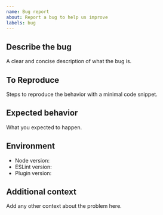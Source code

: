 ```yaml
---
name: Bug report
about: Report a bug to help us improve
labels: bug
---
```


## Describe the bug

A clear and concise description of what the bug is.

## To Reproduce

Steps to reproduce the behavior with a minimal code snippet.

## Expected behavior

What you expected to happen.

## Environment

- Node version:
- ESLint version:
- Plugin version:

## Additional context

Add any other context about the problem here.
